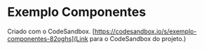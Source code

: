 # Exemplo Componentes
Criado com o CodeSandbox.
[https://codesandbox.io/s/exemplo-componentes-82oghs](Link para o CodeSandbox do projeto.)
